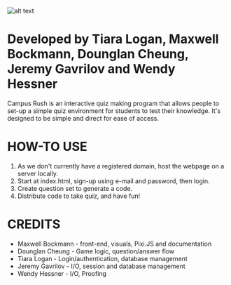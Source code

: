 ![alt text](https://i.imgur.com/VoCBTt4.png)
# Developed by Tiara Logan, Maxwell Bockmann, Dounglan Cheung, Jeremy Gavrilov and Wendy Hessner

Campus Rush is an interactive quiz making program that allows people to set-up a simple quiz environment for students to test their knowledge. It's designed to be simple and direct for ease of access.

# HOW-TO USE
1. As we don't currently have a registered domain, host the webpage on a server locally.
2. Start at index.html, sign-up using e-mail and password, then login.
3. Create question set to generate a code.
4. Distribute code to take quiz, and have fun!

# CREDITS
* Maxwell Bockmann - front-end, visuals, Pixi.JS and documentation
* Dounglan Cheung - Game logic, question/answer flow
* Tiara Logan - Login/authentication, database management
* Jeremy Gavrilov - I/O, session and database management
* Wendy Hessner - I/O, Proofing
